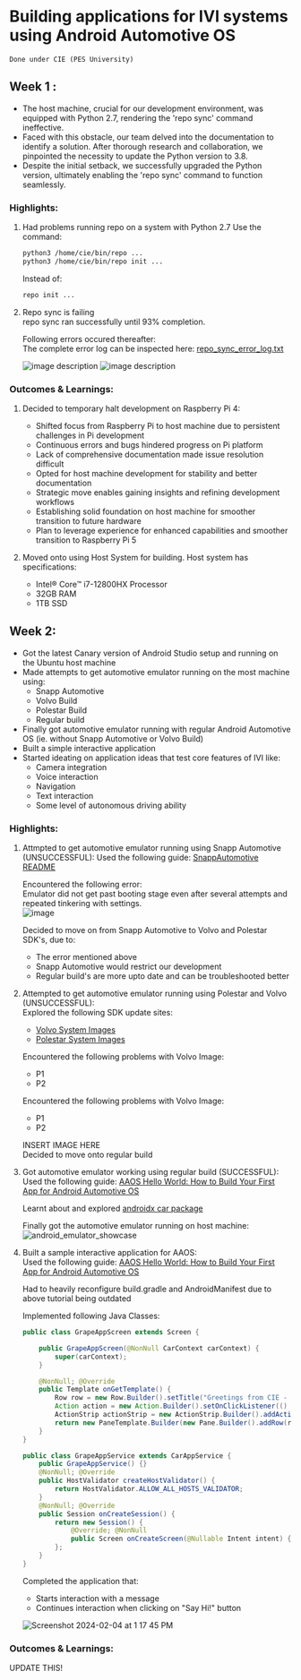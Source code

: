 # Building applications for IVI systems using Android Automotive OS  
`Done under CIE (PES University)`

## Week 1 : 
- The host machine, crucial for our development environment, was equipped with Python 2.7, rendering the 'repo sync' command ineffective.
- Faced with this obstacle, our team delved into the documentation to identify a solution. After thorough research and collaboration, we pinpointed the necessity to update the Python version to 3.8. 
- Despite the initial setback, we successfully upgraded the Python version, ultimately enabling the 'repo sync' command to function seamlessly. 

### Highlights:
1. Had problems running repo on a system with Python 2.7
	Use the command:
	```sh
	python3 /home/cie/bin/repo ...
	python3 /home/cie/bin/repo init ...
	```
 
	Instead of:
	```sh
	repo init ...
	```

2. Repo sync is failing<br>
	repo sync ran successfully until 93% completion.<br>

	Following errors occured thereafter:<br>
 	The complete error log can be inspected here: [repo_sync_error_log.txt](repo_sync_error_log.txt)<br>

	![image description](Screenshot%20from%202024-01-29%2015-49-30.png)
	![image description](Screenshot%20from%202024-01-29%2015-49-40.png)

### Outcomes & Learnings:
1. Decided to temporary halt development on Raspberry Pi 4:
	- Shifted focus from Raspberry Pi to host machine due to persistent challenges in Pi development
	- Continuous errors and bugs hindered progress on Pi platform
	- Lack of comprehensive documentation made issue resolution difficult
	- Opted for host machine development for stability and better documentation
	- Strategic move enables gaining insights and refining development workflows
	- Establishing solid foundation on host machine for smoother transition to future hardware
	- Plan to leverage experience for enhanced capabilities and smoother transition to Raspberry Pi 5

2. Moved onto using Host System for building. Host system has specifications:
	- Intel® Core™ i7-12800HX Processor
	- 32GB RAM
	- 1TB SSD

## Week 2: 
- Got the latest Canary version of Android Studio setup and running on the Ubuntu host machine
- Made attempts to get automotive emulator running on the most machine using:
	- Snapp Automotive
 	- Volvo Build
  	- Polestar Build
  	- Regular build
- Finally got automotive emulator running with regular Android Automotive OS (ie. without Snapp Automotive or Volvo Build)
- Built a simple interactive application
- Started ideating on application ideas that test core features of IVI like:
	- Camera integration
	- Voice interaction
 	- Navigation
  	- Text interaction
  	- Some level of autonomous driving ability

### Highlights:
1. Attmpted to get automotive emulator running using Snapp Automotive (UNSUCCESSFUL):
	Used the following guide: [SnappAutomotive README](https://github.com/snappautomotive/README)<br>

	Encountered the following error:<br>
		Emulator did not get past booting stage even after several attempts and repeated tinkering with settings.<br>
   		![image](https://github.com/ShreevathsaGP/CIE-IVI/assets/59483990/82f939ee-0ce5-4872-b9ac-db2459b8227f)<br>
   		
  	Decided to move on from Snapp Automotive to Volvo and Polestar SDK's, due to: <br>
	- The error mentioned above
	- Snapp Automotive would restrict our development
	- Regular build's are more upto date and can be troubleshooted better

3. Attempted to get automotive emulator running using Polestar and Volvo (UNSUCCESSFUL):<br>
	Explored the following SDK update sites:<br>
	- [Volvo System Images](https://developer.volvocars.com/sdk/volvo-sys-img.xml)
 	- [Polestar System Images](https://developer.polestar.com/sdk/polestar2-sys-img.xml)

	Encountered the following problems with Volvo Image:<br>
	- P1
 	- P2
	
 	Encountered the following problems with Volvo Image:<br>
	- P1
 	- P2

   	INSERT IMAGE HERE<br>
    	Decided to move onto regular build 

5. Got automotive emulator working using regular build (SUCCESSFUL):<br>
	Used the following guide: [AAOS Hello World: How to Build Your First App for Android Automotive OS](https://grapeup.com/blog/how-to-build-your-first-app-for-android-automotive-os/)<br>

	Learnt about and explored [androidx car package](https://developer.android.com/reference/androidx/car/app/package-summary)<br>

 	Finally got the automotive emulator running on host machine:<br>
	![android_emulator_showcase](https://github.com/ShreevathsaGP/CIE-IVI/assets/59483990/e96e3180-2a89-4c90-9bcd-748e4f5358cd)
		
6. Built a sample interactive application for AAOS:<br>
	Used the following guide: [AAOS Hello World: How to Build Your First App for Android Automotive OS](https://grapeup.com/blog/how-to-build-your-first-app-for-android-automotive-os/)<br>

 	Had to heavily reconfigure build.gradle and AndroidManifest due to above tutorial being outdated<br>

 	Implemented following Java Classes:
	```java
 	public class GrapeAppScreen extends Screen {

	    public GrapeAppScreen(@NonNull CarContext carContext) {
	        super(carContext);
	    }
	
	    @NonNull; @Override
	    public Template onGetTemplate() {
	        Row row = new Row.Builder().setTitle("Greetings from CIE - IVI!!").build();
	        Action action = new Action.Builder().setOnClickListener(() -> CarToast.makeText(getCarContext(), "Hello!", CarToast.LENGTH_SHORT).show()).setTitle("Say Hi!").build();
	        ActionStrip actionStrip = new ActionStrip.Builder().addAction(action).build();
	        return new PaneTemplate.Builder(new Pane.Builder().addRow(row).build()).setActionStrip(actionStrip).setHeaderAction(Action.APP_ICON).build();
	    }
	}
 	```
 	```java
	public class GrapeAppService extends CarAppService {
	    public GrapeAppService() {}
	    @NonNull; @Override
	    public HostValidator createHostValidator() {
	        return HostValidator.ALLOW_ALL_HOSTS_VALIDATOR;
	    }
	    @NonNull; @Override
	    public Session onCreateSession() {
	        return new Session() {
	            @Override; @NonNull
	            public Screen onCreateScreen(@Nullable Intent intent) { return new GrapeAppScreen(getCarContext()); }
	        };
	    }
	}
  	```

   	Completed the application that:<br>
   	- Starts interaction with a message
   	- Continues interaction when clicking on "Say Hi!" button

	![Screenshot 2024-02-04 at 1 17 45 PM](https://github.com/ShreevathsaGP/CIE-IVI/assets/59483990/1e7504af-6b64-44c9-bcee-84606c6432ae)<br>

### Outcomes & Learnings:
UPDATE THIS!
